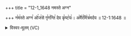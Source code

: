 +++
title = "12-1_1648 नमस्ते अग्न"

+++
न꣡म꣢स्ते अग्न꣣ ओ꣡ज꣢से गृ꣣ण꣡न्ति꣢ देव कृ꣣ष्ट꣡यः꣢। अ꣡मै꣢र꣣मि꣡त्र꣢मर्दय ॥ 12-1:1648 ॥

<details><summary>विस्वर-मूलम् (VC)</summary>

नमस्ते अग्न ओजसे गृणन्ति देव कृष्टयः । अमैरमित्रमर्दय ॥१६४८॥
</details>